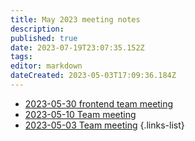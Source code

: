 ```yaml
---
title: May 2023 meeting notes
description: 
published: true
date: 2023-07-19T23:07:35.152Z
tags: 
editor: markdown
dateCreated: 2023-05-03T17:09:36.184Z
---
```


- [2023-05-30 frontend team meeting](./2023-05/2023-05-30-front-end-team-meeting.md)
- [2023-05-10 Team meeting](./2023-05/2023-05-10-team-meeting.md)
- [2023-05-03 Team meeting](./2023-05/2023-05-03-team-meeting.md)
{.links-list}